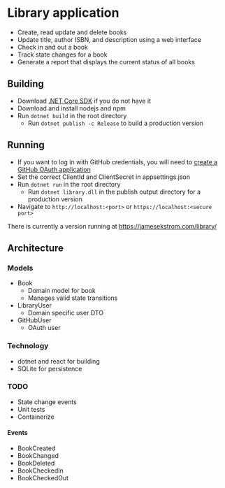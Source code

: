 # Library application

* Create, read update and delete books
* Update title, author ISBN, and description using a web interface
* Check in and out a book
* Track state changes for a book
* Generate a report that displays the current status of all books

## Building
* Download [.NET Core SDK](https://dotnet.microsoft.com/download/dotnet-core/2.1) if you do not have it 
* Download and install nodejs and npm
* Run `dotnet build` in the root directory
  * Run `dotnet publish -c Release` to build a production version

## Running
* If you want to log in with GitHub credentials, you will need to [create a GitHub OAuth application](https://developer.github.com/apps/building-oauth-apps/creating-an-oauth-app/)
* Set the correct ClientId and ClientSecret in appsettings.json
* Run `dotnet run` in the root directory
  * Run `dotnet library.dll` in the publish output directory for a production version
* Navigate to `http://localhost:<port>` or `https://localhost:<secure port>`

There is currently a version running at https://jamesekstrom.com/library/

## Architecture

### Models
* Book
  * Domain model for book
  * Manages valid state transitions
* LibraryUser
  * Domain specific user DTO
* GitHubUser
  * OAuth user

### Technology
* dotnet and react for building
* SQLite for persistence

### TODO
* State change events
* Unit tests
* Containerize

#### Events
* BookCreated
* BookChanged
* BookDeleted
* BookCheckedIn
* BookCheckedOut
